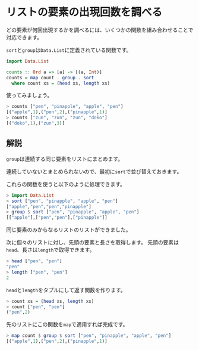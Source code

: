 リストの要素の出現回数を調べる
==============================

どの要素が何回出現するかを調べるには、いくつかの関数を組み合わせることで対応できます。

`sort`と`group`は`Data.List`に定義されている関数です。

```haskell
import Data.List

counts :: Ord a => [a] -> [(a, Int)]
counts = map count . group . sort
  where count xs = (head xs, length xs)
```

使ってみましょう。

```haskell
> counts ["pen", "pinapple", "apple", "pen"]
[("apple",1),("pen",2),("pinapple",1)]
> counts ["zun", "zun", "zun", "doko"]
[("doko",1),("zun",3)]
```

解説
----

`group`は連続する同じ要素をリストにまとめます。

連続していないとまとめられないので、最初に`sort`で並び替えておきます。

これらの関数を使うと以下のように処理できます。

```haskell
> import Data.List
> sort ["pen", "pinapple", "apple", "pen"]
["apple","pen","pen","pinapple"]
> group $ sort ["pen", "pinapple", "apple", "pen"]
[["apple"],["pen","pen"],["pinapple"]]
```

同じ要素のみからなるリストのリストができました。

次に個々のリストに対し、先頭の要素と長さを取得します。
先頭の要素は`head`、長さは`length`で取得できます。

```haskell
> head ["pen", "pen"]
"pen"
> length ["pen", "pen"]
2
```

`head`と`length`をタプルにして返す関数を作ります。

```haskell
> count xs = (head xs, length xs)
> count ["pen", "pen"]
("pen",2)
```

先のリストにこの関数を`map`で適用すれば完成です。

```haskell
> map count $ group $ sort ["pen", "pinapple", "apple", "pen"]
[("apple",1),("pen",2),("pinapple",1)]
```
